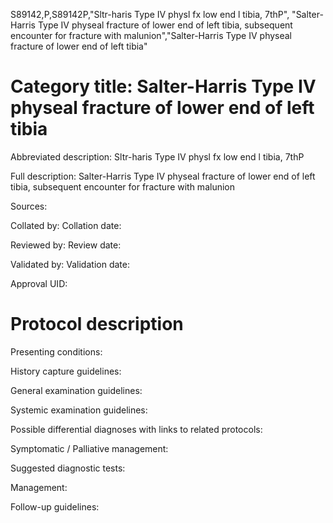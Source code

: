S89142,P,S89142P,"Sltr-haris Type IV physl fx low end l tibia, 7thP", "Salter-Harris Type IV physeal fracture of lower end of left tibia, subsequent encounter for fracture with malunion","Salter-Harris Type IV physeal fracture of lower end of left tibia"
# Category title: Salter-Harris Type IV physeal fracture of lower end of left tibia

Abbreviated description: Sltr-haris Type IV physl fx low end l tibia, 7thP

Full description: Salter-Harris Type IV physeal fracture of lower end of left tibia, subsequent encounter for fracture with malunion

Sources:

Collated by:
Collation date:

Reviewed by:
Review date:

Validated by:
Validation date:

Approval UID:

# Protocol description

Presenting conditions:

History capture guidelines:

General examination guidelines:

Systemic examination guidelines:

Possible differential diagnoses with links to related protocols:

Symptomatic / Palliative management:

Suggested diagnostic tests:

Management:

Follow-up guidelines:
